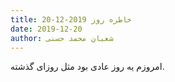 ```yaml
---
title: خاطره روز 2019-12-20
date: 2019-12-20
author: شعبان محمد حسنی
---
```


امروزم یه روز عادی بود مثل روزای گذشته.